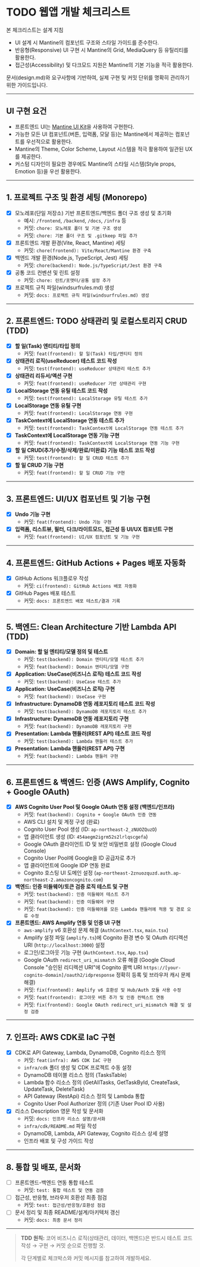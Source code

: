 # TODO 웹앱 개발 체크리스트

본 체크리스트는 설계 지침

- UI 설계 시 Mantine의 컴포넌트 구조와 스타일 가이드를 준수한다.
- 반응형(Responsive) UI 구현 시 Mantine의 Grid, MediaQuery 등 유틸리티를 활용한다.
- 접근성(Accessibility) 및 다크모드 지원은 Mantine의 기본 기능을 적극 활용한다.

문서(design.md)와 요구사항에 기반하여, 실제 구현 및 커밋 단위를 명확히 관리하기 위한 가이드입니다.

---

## UI 구현 요건

- 프론트엔드 UI는 [Mantine UI Kit](https://mantine.dev/)을 사용하여 구현한다.
- 가능한 모든 UI 컴포넌트(버튼, 입력폼, 모달 등)는 Mantine에서 제공하는 컴포넌트를 우선적으로 활용한다.
- Mantine의 Theme, Color Scheme, Layout 시스템을 적극 활용하여 일관된 UX를 제공한다.
- 커스텀 디자인이 필요한 경우에도 Mantine의 스타일 시스템(Style props, Emotion 등)을 우선 활용한다.

---

## 1. 프로젝트 구조 및 환경 세팅 (Monorepo)
- [x] 모노레포(단일 저장소) 기반 프론트엔드/백엔드 폴더 구조 생성 및 초기화  
  - 예시: `/frontend`, `/backend`, `/docs`, `/infra` 등
  - 커밋: `chore: 모노레포 폴더 및 기본 구조 생성`
  - 커밋: `chore: 기본 폴더 구조 및 .gitkeep 파일 추가`
- [x] 프론트엔드 개발 환경(Vite, React, Mantine) 세팅  
  - 커밋: `chore(frontend): Vite/React/Mantine 환경 구축`
- [x] 백엔드 개발 환경(Node.js, TypeScript, Jest) 세팅  
  - 커밋: `chore(backend): Node.js/TypeScript/Jest 환경 구축`
- [x] 공통 코드 컨벤션 및 린트 설정  
  - 커밋: `chore: 린트/포맷터/공통 설정 추가`
- [x] 프로젝트 규칙 파일(windsurfrules.md) 생성  
  - 커밋: `docs: 프로젝트 규칙 파일(windsurfrules.md) 생성`

---

## 2. 프론트엔드: TODO 상태관리 및 로컬스토리지 CRUD (TDD)
- [x] **할 일(Task) 엔티티/타입 정의**  
  - 커밋: `feat(frontend): 할 일(Task) 타입/엔티티 정의`
- [x] **상태관리 로직(useReducer) 테스트 코드 작성**  
  - 커밋: `test(frontend): useReducer 상태관리 테스트 추가`
- [x] **상태관리 리듀서/액션 구현**  
  - 커밋: `feat(frontend): useReducer 기반 상태관리 구현`
- [x] **LocalStorage 연동 유틸 테스트 코드 작성**  
  - 커밋: `test(frontend): LocalStorage 유틸 테스트 추가`
- [x] **LocalStorage 연동 유틸 구현**  
  - 커밋: `feat(frontend): LocalStorage 연동 구현`
- [x] **TaskContext에 LocalStorage 연동 테스트 추가**  
  - 커밋: `test(frontend): TaskContext에 LocalStorage 연동 테스트 추가`
- [x] **TaskContext에 LocalStorage 연동 기능 구현**  
  - 커밋: `feat(frontend): TaskContext에 LocalStorage 연동 기능 구현`
- [x] **할 일 CRUD(추가/수정/삭제/완료/미완료) 기능 테스트 코드 작성**  
  - 커밋: `test(frontend): 할 일 CRUD 테스트 추가`
- [x] **할 일 CRUD 기능 구현**  
  - 커밋: `feat(frontend): 할 일 CRUD 기능 구현`

---

## 3. 프론트엔드: UI/UX 컴포넌트 및 기능 구현
- [x] **Undo 기능 구현**  
  - 커밋: `feat(frontend): Undo 기능 구현`
- [x] **입력폼, 리스트뷰, 필터, 다크/라이트모드, 접근성 등 UI/UX 컴포넌트 구현**  
  - 커밋: `feat(frontend): UI/UX 컴포넌트 및 기능 구현`

---

## 4. 프론트엔드: GitHub Actions + Pages 배포 자동화
- [x] GitHub Actions 워크플로우 작성  
  - 커밋: `ci(frontend): GitHub Actions 배포 자동화`
- [x] GitHub Pages 배포 테스트  
  - 커밋: `docs: 프론트엔드 배포 테스트/결과 기록`

---

## 5. 백엔드: Clean Architecture 기반 Lambda API (TDD)
- [x] **Domain: 할 일 엔티티/모델 정의 및 테스트**  
  - 커밋: `test(backend): Domain 엔티티/모델 테스트 추가`
  - 커밋: `feat(backend): Domain 엔티티/모델 구현`
- [x] **Application: UseCase(비즈니스 로직) 테스트 코드 작성**  
  - 커밋: `test(backend): UseCase 테스트 추가`
- [x] **Application: UseCase(비즈니스 로직) 구현**  
  - 커밋: `feat(backend): UseCase 구현`
- [x] **Infrastructure: DynamoDB 연동 레포지토리 테스트 코드 작성**  
  - 커밋: `test(backend): DynamoDB 레포지토리 테스트 추가`
- [x] **Infrastructure: DynamoDB 연동 레포지토리 구현**  
  - 커밋: `feat(backend): DynamoDB 레포지토리 구현`
- [x] **Presentation: Lambda 핸들러(REST API) 테스트 코드 작성**  
  - 커밋: `test(backend): Lambda 핸들러 테스트 추가`
- [x] **Presentation: Lambda 핸들러(REST API) 구현**  
  - 커밋: `feat(backend): Lambda 핸들러 구현`

---

## 6. 프론트엔드 & 백엔드: 인증 (AWS Amplify, Cognito + Google OAuth)
- [x] **AWS Cognito User Pool 및 Google OAuth 연동 설정 (백엔드/인프라)**
  - 커밋: `feat(backend): Cognito + Google OAuth 인증 연동`
  - AWS CLI 설치 및 계정 구성 (완료)
  - Cognito User Pool 생성 (ID: `ap-northeast-2_zNUOZQuzD`)
  - 앱 클라이언트 생성 (ID: `454aegm2igrm52s2lrlqscgefa`)
  - Google OAuth 클라이언트 ID 및 보안 비밀번호 설정 (Google Cloud Console)
  - Cognito User Pool에 Google을 ID 공급자로 추가
  - 앱 클라이언트에 Google IDP 연동 완료
  - Cognito 호스팅 UI 도메인 설정 (`ap-northeast-2znuozquzd.auth.ap-northeast-2.amazoncognito.com`)
- [x] **백엔드: 인증 미들웨어/토큰 검증 로직 테스트 및 구현**
  - 커밋: `test(backend): 인증 미들웨어 테스트 추가`
  - 커밋: `feat(backend): 인증 미들웨어 구현`
  - 커밋: `feat(backend): 인증 미들웨어를 모든 Lambda 핸들러에 적용 및 경로 오류 수정`
- [x] **프론트엔드: AWS Amplify 연동 및 인증 UI 구현**
  - `aws-amplify` v6 호환성 문제 해결 (`AuthContext.tsx`, `main.tsx`)
  - Amplify 설정 파일 (`amplify.ts`)에 Cognito 환경 변수 및 OAuth 리디렉션 URI (`http://localhost:3000`) 설정
  - 로그인/로그아웃 기능 구현 (`AuthContext.tsx`, `App.tsx`)
  - Google OAuth `redirect_uri_mismatch` 오류 해결 (Google Cloud Console "승인된 리디렉션 URI"에 Cognito 콜백 URI `https://[your-cognito-domain]/oauth2/idpresponse` 정확히 등록 및 브라우저 캐시 문제 해결)
  - 커밋: `fix(frontend): Amplify v6 호환성 및 Hub/Auth 모듈 사용 수정`
  - 커밋: `feat(frontend): 로그아웃 버튼 추가 및 인증 컨텍스트 연동`
  - 커밋: `fix(frontend): Google OAuth redirect_uri_mismatch 해결 및 설정 검증`

---

## 7. 인프라: AWS CDK로 IaC 구현
- [x] CDK로 API Gateway, Lambda, DynamoDB, Cognito 리소스 정의  
  - 커밋: `feat(infra): AWS CDK IaC 구현`
  - `infra/cdk` 폴더 생성 및 CDK 프로젝트 수동 설정
  - DynamoDB 테이블 리소스 정의 (TasksTable)
  - Lambda 함수 리소스 정의 (GetAllTasks, GetTaskById, CreateTask, UpdateTask, DeleteTask)
  - API Gateway (RestApi) 리소스 정의 및 Lambda 통합
  - Cognito User Pool Authorizer 정의 (기존 User Pool ID 사용)
- [x] 리소스 Description 영문 작성 및 문서화  
  - 커밋: `docs: 인프라 리소스 설명/문서화`
  - `infra/cdk/README.md` 파일 작성
  - DynamoDB, Lambda, API Gateway, Cognito 리소스 상세 설명
  - 인프라 배포 및 구성 가이드 작성

---

## 8. 통합 및 배포, 문서화
- [ ] 프론트엔드-백엔드 연동 통합 테스트  
  - 커밋: `test: 통합 테스트 및 연동 검증`
- [ ] 접근성, 반응형, 브라우저 호환성 최종 점검  
  - 커밋: `test: 접근성/반응형/호환성 점검`
- [ ] 문서 정리 및 최종 README/설계/아키텍처 갱신  
  - 커밋: `docs: 최종 문서 정리`

---

> **TDD 원칙:** 코어 비즈니스 로직(상태관리, 데이터, 백엔드)은 반드시 테스트 코드 작성 → 구현 → 커밋 순으로 진행할 것.
> 
> 각 단계별로 체크박스와 커밋 메시지를 참고하여 개발하세요.

